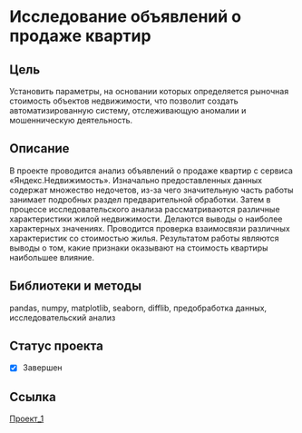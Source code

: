 # Исследование объявлений о продаже квартир   
## Цель  
Установить параметры, на основании которых определяется рыночная стоимость объектов недвижимости, что позволит создать автоматизированную систему, отслеживающую аномалии и мошенническую деятельность.  
## Описание
В проекте проводится анализ объявлений о продаже квартир с сервиса «Яндекс.Недвижимость». Изначально предоставленных данных содержат множество недочетов, из-за чего значительную часть работы занимает подробных раздел предварительной обработки. Затем в процессе исследовательского анализа рассматриваются различные характеристики жилой недвижимости. Делаются выводы о наиболее характерных значениях. Проводится проверка взаимосвязи различных характеристик со стоимостью жилья. Результатом работы являются выводы о том, какие признаки оказывают на стоимость квартиры наибольшее влияние.
## Библиотеки и методы
pandas, numpy, matplotlib, seaborn, difflib, предобработка данных, исследовательский анализ
## Статус проекта
- [x] Завершен
## Ссылка
[Проект_1](https://nbviewer.org/github/leilaall/da_YP/blob/main/1.%20Исследование%20объявлений%20о%20продаже%20квартир/Исследование%20объявлений%20о%20продаже%20квартир.ipynb)

